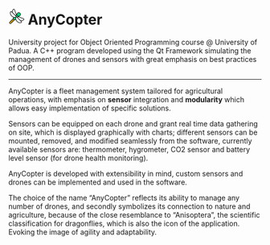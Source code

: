 <h1><img src="assets/icons/icon.svg" alt="AnyCopter logo" width="32"/>  AnyCopter</h1>

University project for Object Oriented Programming course @ University of Padua.
A C++ program developed using the Qt Framework simulating the management of drones and sensors with great emphasis on best practices of OOP.

---

AnyCopter is a fleet management system tailored for agricultural operations, with emphasis on **sensor** integration and **modularity** which allows easy implementation of specific solutions.

Sensors can be equipped on each drone and grant real time data gathering on site, which is displayed graphically with charts; different sensors can be mounted, removed, and modified seamlessly from the software, currently available sensors are: thermometer, hygrometer, CO2 sensor and battery level sensor (for drone health monitoring).

AnyCopter is developed with extensibility in mind, custom sensors and drones can be implemented and used in the software.

The choice of the name “AnyCopter” reflects its ability to manage any number of drones, and secondly symbolizes its connection to nature and agriculture, because of the close resemblance to “Anisoptera”, the scientific classification for dragonflies, which is also the icon of the application. Evoking the image of agility and adaptability.
